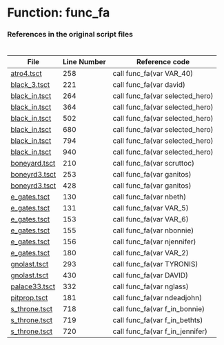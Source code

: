 # Function: func_fa 
### References in the original script files

#

| File | Line Number | Reference code |
| --- | --- | --- |
| [atro4.tsct](../../../out/atro4.tsct#L258) | 258 | call func_fa(var VAR_40) |
| [black_3.tsct](../../../out/black_3.tsct#L221) | 221 | call func_fa(var david) |
| [black_in.tsct](../../../out/black_in.tsct#L264) | 264 | call func_fa(var selected_hero) |
| [black_in.tsct](../../../out/black_in.tsct#L364) | 364 | call func_fa(var selected_hero) |
| [black_in.tsct](../../../out/black_in.tsct#L502) | 502 | call func_fa(var selected_hero) |
| [black_in.tsct](../../../out/black_in.tsct#L680) | 680 | call func_fa(var selected_hero) |
| [black_in.tsct](../../../out/black_in.tsct#L794) | 794 | call func_fa(var selected_hero) |
| [black_in.tsct](../../../out/black_in.tsct#L940) | 940 | call func_fa(var selected_hero) |
| [boneyard.tsct](../../../out/boneyard.tsct#L210) | 210 | call func_fa(var scruttoc) |
| [boneyrd3.tsct](../../../out/boneyrd3.tsct#L253) | 253 | call func_fa(var ganitos) |
| [boneyrd3.tsct](../../../out/boneyrd3.tsct#L428) | 428 | call func_fa(var ganitos) |
| [e_gates.tsct](../../../out/e_gates.tsct#L130) | 130 | call func_fa(var nbeth) |
| [e_gates.tsct](../../../out/e_gates.tsct#L131) | 131 | call func_fa(var VAR_5) |
| [e_gates.tsct](../../../out/e_gates.tsct#L153) | 153 | call func_fa(var VAR_6) |
| [e_gates.tsct](../../../out/e_gates.tsct#L155) | 155 | call func_fa(var nbonnie) |
| [e_gates.tsct](../../../out/e_gates.tsct#L156) | 156 | call func_fa(var njennifer) |
| [e_gates.tsct](../../../out/e_gates.tsct#L180) | 180 | call func_fa(var VAR_2) |
| [gnolast.tsct](../../../out/gnolast.tsct#L293) | 293 | call func_fa(var TYRONIS) |
| [gnolast.tsct](../../../out/gnolast.tsct#L430) | 430 | call func_fa(var DAVID) |
| [palace33.tsct](../../../out/palace33.tsct#L332) | 332 | call func_fa(var nglass) |
| [pitprop.tsct](../../../out/pitprop.tsct#L181) | 181 | call func_fa(var ndeadjohn) |
| [s_throne.tsct](../../../out/s_throne.tsct#L718) | 718 | call func_fa(var f_in_bonnie) |
| [s_throne.tsct](../../../out/s_throne.tsct#L719) | 719 | call func_fa(var f_in_bethts) |
| [s_throne.tsct](../../../out/s_throne.tsct#L720) | 720 | call func_fa(var f_in_jennifer) |
